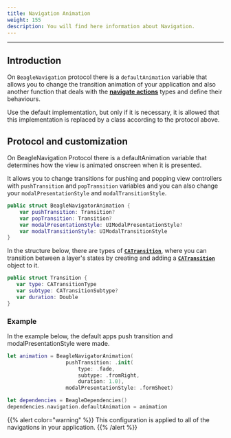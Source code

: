 ```yaml
---
title: Navigation Animation
weight: 155
description: You will find here information about Navigation.
---
```


---

## Introduction

On `BeagleNavigation` protocol there is a `defaultAnimation` variable that allows you to change the transition animation of your application and also another function that deals with the [**navigate actions**](/api/actions/navigate) types and define their behaviours.

Use the default implementation, but only if it is necessary, it is allowed that this implementation is replaced by a class according to the protocol above.  

## Protocol and customization

On BeagleNavigation Protocol there is a defaultAnimation variable that determines how the view is animated onscreen when it is presented.

It allows you to change transitions for pushing and popping view controllers with `pushTransition` and `popTransition` variables and you can also change your `modalPresentationStyle` and `modalTransitionStyle`.

```swift
public struct BeagleNavigatorAnimation {
    var pushTransition: Transition?
    var popTransition: Transition?
    var modalPresentationStyle: UIModalPresentationStyle?
    var modalTransitionStyle: UIModalTransitionStyle
}
```

In the structure below, there are types of [**`CATransition`**](https://developer.apple.com/documentation/quartzcore/catransition), where you can transition between a layer's states by creating and adding a [**`CATransition`**](https://developer.apple.com/documentation/quartzcore/catransition) object to it.

```swift
public struct Transition {
   var type: CATransitionType
   var subtype: CATransitionSubtype?
   var duration: Double
}
```

### Example

In the example below, the default apps push transition and modalPresentationStyle were made.

```swift
let animation = BeagleNavigatorAnimation(
                   pushTransition: .init(
                       type: .fade,
                       subtype: .fromRight,
                       duration: 1.0),
                   modalPresentationStyle: .formSheet)

let dependencies = BeagleDependencies()
dependencies.navigation.defaultAnimation = animation

```

{{% alert color="warning" %}}
This configuration is applied to all of the navigations in your application.
{{% /alert %}}
